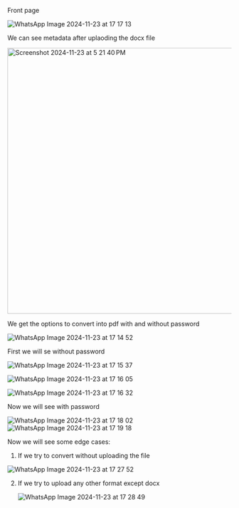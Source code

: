 Front page

![WhatsApp Image 2024-11-23 at 17 17 13](https://github.com/user-attachments/assets/d6e14a2d-7b33-4954-8af4-0de463ec5e13)

We can see metadata after uplaoding the docx file

<img width="597" alt="Screenshot 2024-11-23 at 5 21 40 PM" src="https://github.com/user-attachments/assets/1ae4eef9-60db-4c48-8558-ae1eb263d6dd">

We get the options to convert into pdf with and without password

![WhatsApp Image 2024-11-23 at 17 14 52](https://github.com/user-attachments/assets/9cb3beac-d72c-49cc-9b45-f3df5443a521)

First we will se without password

![WhatsApp Image 2024-11-23 at 17 15 37](https://github.com/user-attachments/assets/480c7e17-d433-4fa3-9855-5e872b3bb9fa)

![WhatsApp Image 2024-11-23 at 17 16 05](https://github.com/user-attachments/assets/c79da2db-e9bc-4217-9ec5-276da46b75bb)

![WhatsApp Image 2024-11-23 at 17 16 32](https://github.com/user-attachments/assets/b255ca59-5e43-4c74-8694-b694862325e7)

Now we will see with password

![WhatsApp Image 2024-11-23 at 17 18 02](https://github.com/user-attachments/assets/cab8d13c-ce74-47c1-b761-573edfa34bd8)
![WhatsApp Image 2024-11-23 at 17 19 18](https://github.com/user-attachments/assets/ba3c19c9-c0f6-40fc-bfa3-d70b80d31508)

Now we will see some edge cases:
1) If we try to convert without uploading the file
   
![WhatsApp Image 2024-11-23 at 17 27 52](https://github.com/user-attachments/assets/a195c7b3-e8d8-41fd-9fa8-2d8535ad8dd0)

2) If we try to upload any other format except docx
   
   ![WhatsApp Image 2024-11-23 at 17 28 49](https://github.com/user-attachments/assets/74c12b3f-c245-436d-9a6a-b35df0f52da6)

   






